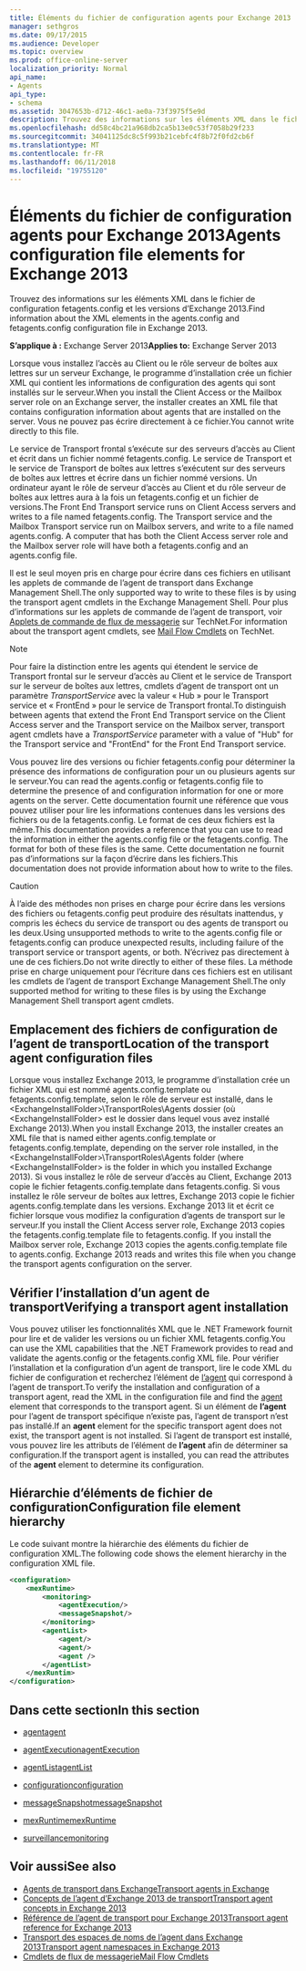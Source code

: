 ```yaml
---
title: Éléments du fichier de configuration agents pour Exchange 2013
manager: sethgros
ms.date: 09/17/2015
ms.audience: Developer
ms.topic: overview
ms.prod: office-online-server
localization_priority: Normal
api_name:
- Agents
api_type:
- schema
ms.assetid: 3047653b-d712-46c1-ae0a-73f3975f5e9d
description: Trouvez des informations sur les éléments XML dans le fichier de configuration fetagents.config et les versions d’Exchange 2013.
ms.openlocfilehash: dd58c4bc21a968db2ca5b13e0c53f7058b29f233
ms.sourcegitcommit: 34041125dc8c5f993b21cebfc4f8b72f0fd2cb6f
ms.translationtype: MT
ms.contentlocale: fr-FR
ms.lasthandoff: 06/11/2018
ms.locfileid: "19755120"
---
```

# <a name="agents-configuration-file-elements-for-exchange-2013"></a><span data-ttu-id="08750-103">Éléments du fichier de configuration agents pour Exchange 2013</span><span class="sxs-lookup"><span data-stu-id="08750-103">Agents configuration file elements for Exchange 2013</span></span>

<span data-ttu-id="08750-104">Trouvez des informations sur les éléments XML dans le fichier de configuration fetagents.config et les versions d’Exchange 2013.</span><span class="sxs-lookup"><span data-stu-id="08750-104">Find information about the XML elements in the agents.config and fetagents.config configuration file in Exchange 2013.</span></span>
  
<span data-ttu-id="08750-105">**S’applique à :** Exchange Server 2013</span><span class="sxs-lookup"><span data-stu-id="08750-105">**Applies to:** Exchange Server 2013</span></span>
  
<span data-ttu-id="08750-106">Lorsque vous installez l’accès au Client ou le rôle serveur de boîtes aux lettres sur un serveur Exchange, le programme d’installation crée un fichier XML qui contient les informations de configuration des agents qui sont installés sur le serveur.</span><span class="sxs-lookup"><span data-stu-id="08750-106">When you install the Client Access or the Mailbox server role on an Exchange server, the installer creates an XML file that contains configuration information about agents that are installed on the server.</span></span> <span data-ttu-id="08750-107">Vous ne pouvez pas écrire directement à ce fichier.</span><span class="sxs-lookup"><span data-stu-id="08750-107">You cannot write directly to this file.</span></span> 
  
<span data-ttu-id="08750-108">Le service de Transport frontal s’exécute sur des serveurs d’accès au Client et écrit dans un fichier nommé fetagents.config. Le service de Transport et le service de Transport de boîtes aux lettres s’exécutent sur des serveurs de boîtes aux lettres et écrire dans un fichier nommé versions. Un ordinateur ayant le rôle de serveur d’accès au Client et du rôle serveur de boîtes aux lettres aura à la fois un fetagents.config et un fichier de versions.</span><span class="sxs-lookup"><span data-stu-id="08750-108">The Front End Transport service runs on Client Access servers and writes to a file named fetagents.config. The Transport service and the Mailbox Transport service run on Mailbox servers, and write to a file named agents.config. A computer that has both the Client Access server role and the Mailbox server role will have both a fetagents.config and an agents.config file.</span></span> 
  
<span data-ttu-id="08750-109">Il est le seul moyen pris en charge pour écrire dans ces fichiers en utilisant les applets de commande de l’agent de transport dans Exchange Management Shell.</span><span class="sxs-lookup"><span data-stu-id="08750-109">The only supported way to write to these files is by using the transport agent cmdlets in the Exchange Management Shell.</span></span> <span data-ttu-id="08750-110">Pour plus d’informations sur les applets de commande de l’agent de transport, voir [Applets de commande de flux de messagerie](http://technet.microsoft.com/en-us/library/aa998553%28v=exchg.150%29.aspx) sur TechNet.</span><span class="sxs-lookup"><span data-stu-id="08750-110">For information about the transport agent cmdlets, see [Mail Flow Cmdlets](http://technet.microsoft.com/en-us/library/aa998553%28v=exchg.150%29.aspx) on TechNet.</span></span> 
  
> [!NOTE]
> <span data-ttu-id="08750-111">Pour faire la distinction entre les agents qui étendent le service de Transport frontal sur le serveur d’accès au Client et le service de Transport sur le serveur de boîtes aux lettres, cmdlets d’agent de transport ont un paramètre _TransportService_ avec la valeur « Hub » pour le Transport service et « FrontEnd » pour le service de Transport frontal.</span><span class="sxs-lookup"><span data-stu-id="08750-111">To distinguish between agents that extend the Front End Transport service on the Client Access server and the Transport service on the Mailbox server, transport agent cmdlets have a  _TransportService_ parameter with a value of "Hub" for the Transport service and "FrontEnd" for the Front End Transport service.</span></span> 
  
<span data-ttu-id="08750-112">Vous pouvez lire des versions ou fichier fetagents.config pour déterminer la présence des informations de configuration pour un ou plusieurs agents sur le serveur.</span><span class="sxs-lookup"><span data-stu-id="08750-112">You can read the agents.config or fetagents.config file to determine the presence of and configuration information for one or more agents on the server.</span></span> <span data-ttu-id="08750-113">Cette documentation fournit une référence que vous pouvez utiliser pour lire les informations contenues dans les versions des fichiers ou de la fetagents.config. Le format de ces deux fichiers est la même.</span><span class="sxs-lookup"><span data-stu-id="08750-113">This documentation provides a reference that you can use to read the information in either the agents.config file or the fetagents.config. The format for both of these files is the same.</span></span> <span data-ttu-id="08750-114">Cette documentation ne fournit pas d’informations sur la façon d’écrire dans les fichiers.</span><span class="sxs-lookup"><span data-stu-id="08750-114">This documentation does not provide information about how to write to the files.</span></span>
  
> [!CAUTION]
> <span data-ttu-id="08750-115">À l’aide des méthodes non prises en charge pour écrire dans les versions des fichiers ou fetagents.config peut produire des résultats inattendus, y compris les échecs du service de transport ou des agents de transport ou les deux.</span><span class="sxs-lookup"><span data-stu-id="08750-115">Using unsupported methods to write to the agents.config file or fetagents.config can produce unexpected results, including failure of the transport service or transport agents, or both.</span></span> <span data-ttu-id="08750-116">N’écrivez pas directement à une de ces fichiers.</span><span class="sxs-lookup"><span data-stu-id="08750-116">Do not write directly to either of these files.</span></span> <span data-ttu-id="08750-117">La méthode prise en charge uniquement pour l’écriture dans ces fichiers est en utilisant les cmdlets de l’agent de transport Exchange Management Shell.</span><span class="sxs-lookup"><span data-stu-id="08750-117">The only supported method for writing to these files is by using the Exchange Management Shell transport agent cmdlets.</span></span> 
  
## <a name="location-of-the-transport-agent-configuration-files"></a><span data-ttu-id="08750-118">Emplacement des fichiers de configuration de l’agent de transport</span><span class="sxs-lookup"><span data-stu-id="08750-118">Location of the transport agent configuration files</span></span>
<span data-ttu-id="08750-119"><a name="bk_ConfigLoc"> </a></span><span class="sxs-lookup"><span data-stu-id="08750-119"></span></span>

<span data-ttu-id="08750-120">Lorsque vous installez Exchange 2013, le programme d’installation crée un fichier XML qui est nommé agents.config.template ou fetagents.config.template, selon le rôle de serveur est installé, dans le \<ExchangeInstallFolder\>\TransportRoles\Agents dossier (où \<ExchangeInstallFolder\> est le dossier dans lequel vous avez installé Exchange 2013).</span><span class="sxs-lookup"><span data-stu-id="08750-120">When you install Exchange 2013, the installer creates an XML file that is named either agents.config.template or fetagents.config.template, depending on the server role installed, in the \<ExchangeInstallFolder\>\TransportRoles\Agents folder (where \<ExchangeInstallFolder\> is the folder in which you installed Exchange 2013).</span></span> <span data-ttu-id="08750-121">Si vous installez le rôle de serveur d’accès au Client, Exchange 2013 copie le fichier fetagents.config.template dans fetagents.config. Si vous installez le rôle serveur de boîtes aux lettres, Exchange 2013 copie le fichier agents.config.template dans les versions. Exchange 2013 lit et écrit ce fichier lorsque vous modifiez la configuration d’agents de transport sur le serveur.</span><span class="sxs-lookup"><span data-stu-id="08750-121">If you install the Client Access server role, Exchange 2013 copies the fetagents.config.template file to fetagents.config. If you install the Mailbox server role, Exchange 2013 copies the agents.config.template file to agents.config. Exchange 2013 reads and writes this file when you change the transport agents configuration on the server.</span></span>
  
## <a name="verifying-a-transport-agent-installation"></a><span data-ttu-id="08750-122">Vérifier l’installation d’un agent de transport</span><span class="sxs-lookup"><span data-stu-id="08750-122">Verifying a transport agent installation</span></span>
<span data-ttu-id="08750-123"><a name="bk_verifyinstall"> </a></span><span class="sxs-lookup"><span data-stu-id="08750-123"></span></span>

<span data-ttu-id="08750-124">Vous pouvez utiliser les fonctionnalités XML que le .NET Framework fournit pour lire et de valider les versions ou un fichier XML fetagents.config.</span><span class="sxs-lookup"><span data-stu-id="08750-124">You can use the XML capabilities that the .NET Framework provides to read and validate the agents.config or the fetagents.config XML file.</span></span> <span data-ttu-id="08750-125">Pour vérifier l’installation et la configuration d’un agent de transport, lire le code XML du fichier de configuration et recherchez l’élément de [l’agent](agent.md) qui correspond à l’agent de transport.</span><span class="sxs-lookup"><span data-stu-id="08750-125">To verify the installation and configuration of a transport agent, read the XML in the configuration file and find the [agent](agent.md) element that corresponds to the transport agent.</span></span> <span data-ttu-id="08750-126">Si un élément de **l’agent** pour l’agent de transport spécifique n’existe pas, l’agent de transport n’est pas installé.</span><span class="sxs-lookup"><span data-stu-id="08750-126">If an **agent** element for the specific transport agent does not exist, the transport agent is not installed.</span></span> <span data-ttu-id="08750-127">Si l’agent de transport est installé, vous pouvez lire les attributs de l’élément de **l’agent** afin de déterminer sa configuration.</span><span class="sxs-lookup"><span data-stu-id="08750-127">If the transport agent is installed, you can read the attributes of the **agent** element to determine its configuration.</span></span> 
  
## <a name="configuration-file-element-hierarchy"></a><span data-ttu-id="08750-128">Hiérarchie d’éléments de fichier de configuration</span><span class="sxs-lookup"><span data-stu-id="08750-128">Configuration file element hierarchy</span></span>
<span data-ttu-id="08750-129"><a name="bk_elementref"> </a></span><span class="sxs-lookup"><span data-stu-id="08750-129"></span></span>

<span data-ttu-id="08750-130">Le code suivant montre la hiérarchie des éléments du fichier de configuration XML.</span><span class="sxs-lookup"><span data-stu-id="08750-130">The following code shows the element hierarchy in the configuration XML file.</span></span>
  
```XML
<configuration>
    <mexRuntime>
        <monitoring>
            <agentExecution/>
            <messageSnapshot/>
        </monitoring>
        <agentList>
            <agent/>
            <agent/>
            <agent />
        </agentList>
    </mexRuntim>
</configuration>
```

## <a name="in-this-section"></a><span data-ttu-id="08750-131">Dans cette section</span><span class="sxs-lookup"><span data-stu-id="08750-131">In this section</span></span>
<span data-ttu-id="08750-132"><a name="bk_elementreflist"> </a></span><span class="sxs-lookup"><span data-stu-id="08750-132"></span></span>

- [<span data-ttu-id="08750-133">agent</span><span class="sxs-lookup"><span data-stu-id="08750-133">agent</span></span>](agent.md)
    
- [<span data-ttu-id="08750-134">agentExecution</span><span class="sxs-lookup"><span data-stu-id="08750-134">agentExecution</span></span>](agentexecution.md)
    
- [<span data-ttu-id="08750-135">agentList</span><span class="sxs-lookup"><span data-stu-id="08750-135">agentList</span></span>](agentlist.md)
    
- [<span data-ttu-id="08750-136">configuration</span><span class="sxs-lookup"><span data-stu-id="08750-136">configuration</span></span>](configuration.md)
    
- [<span data-ttu-id="08750-137">messageSnapshot</span><span class="sxs-lookup"><span data-stu-id="08750-137">messageSnapshot</span></span>](messagesnapshot.md)
    
- [<span data-ttu-id="08750-138">mexRuntime</span><span class="sxs-lookup"><span data-stu-id="08750-138">mexRuntime</span></span>](mexruntime.md)
    
- [<span data-ttu-id="08750-139">surveillance</span><span class="sxs-lookup"><span data-stu-id="08750-139">monitoring</span></span>](monitoring.md)
    
## <a name="see-also"></a><span data-ttu-id="08750-140">Voir aussi</span><span class="sxs-lookup"><span data-stu-id="08750-140">See also</span></span>

- [<span data-ttu-id="08750-141">Agents de transport dans Exchange</span><span class="sxs-lookup"><span data-stu-id="08750-141">Transport agents in Exchange</span></span>](transport-agents-in-exchange-2013.md)
- [<span data-ttu-id="08750-142">Concepts de l’agent d’Exchange 2013 de transport</span><span class="sxs-lookup"><span data-stu-id="08750-142">Transport agent concepts in Exchange 2013</span></span>](transport-agent-concepts-in-exchange-2013.md)
- [<span data-ttu-id="08750-143">Référence de l’agent de transport pour Exchange 2013</span><span class="sxs-lookup"><span data-stu-id="08750-143">Transport agent reference for Exchange 2013</span></span>](transport-agent-reference-for-exchange-2013.md)
- [<span data-ttu-id="08750-144">Transport des espaces de noms de l’agent dans Exchange 2013</span><span class="sxs-lookup"><span data-stu-id="08750-144">Transport agent namespaces in Exchange 2013</span></span>](transport-agent-namespaces-in-exchange-2013.md)
- [<span data-ttu-id="08750-145">Cmdlets de flux de messagerie</span><span class="sxs-lookup"><span data-stu-id="08750-145">Mail Flow Cmdlets</span></span>](https://docs.microsoft.com/en-us/powershell/exchange/?view=exchange-ps)
    

